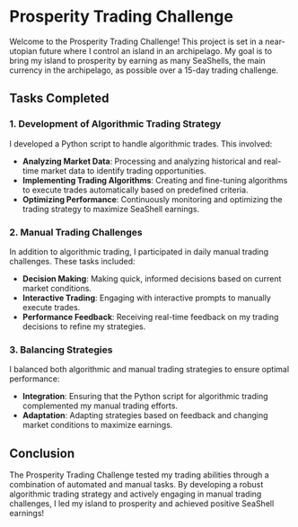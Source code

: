# Prosperity Trading Challenge

Welcome to the Prosperity Trading Challenge! This project is set in a near-utopian future where I control an island in an archipelago. My goal is to bring my island to prosperity by earning as many SeaShells, the main currency in the archipelago, as possible over a 15-day trading challenge.

## Tasks Completed

### 1. Development of Algorithmic Trading Strategy
I developed a Python script to handle algorithmic trades. This involved:
- **Analyzing Market Data**: Processing and analyzing historical and real-time market data to identify trading opportunities.
- **Implementing Trading Algorithms**: Creating and fine-tuning algorithms to execute trades automatically based on predefined criteria.
- **Optimizing Performance**: Continuously monitoring and optimizing the trading strategy to maximize SeaShell earnings.

### 2. Manual Trading Challenges
In addition to algorithmic trading, I participated in daily manual trading challenges. These tasks included:
- **Decision Making**: Making quick, informed decisions based on current market conditions.
- **Interactive Trading**: Engaging with interactive prompts to manually execute trades.
- **Performance Feedback**: Receiving real-time feedback on my trading decisions to refine my strategies.

### 3. Balancing Strategies
I balanced both algorithmic and manual trading strategies to ensure optimal performance:
- **Integration**: Ensuring that the Python script for algorithmic trading complemented my manual trading efforts.
- **Adaptation**: Adapting strategies based on feedback and changing market conditions to maximize earnings.

## Conclusion

The Prosperity Trading Challenge tested my trading abilities through a combination of automated and manual tasks. By developing a robust algorithmic trading strategy and actively engaging in manual trading challenges, I led my island to prosperity and achieved positive SeaShell earnings!
